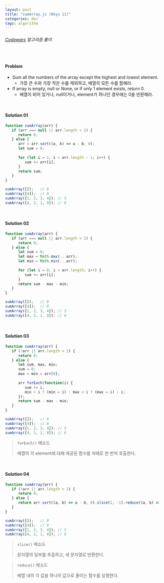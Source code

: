 ```yaml
---
layout: post
title: "sumArray.js (8kyu 11)"
categories: dev
tags: algorithm
---
```


###### [Codewars](https://www.codewars.com) 알고리즘 풀이

<br>

#### Problem

- Sum all the numbers of the array except the highest and lowest element.
  - 가장 큰 수와 가장 작은 수를 제외하고, 배열의 모든 수를 합해라.
- If array is empty, null or None, or if only 1 element exists, return 0.
  - 배열이 비어 있거나, null이거나, element가 하나인 경우에는 0을 반환해라.

<br>

#### Solution 01

```js
function sumArray(arr) {
   if (arr === null || arr.length < 2) {
      return 0;
   } else {
      arr = arr.sort((a, b) => a - b, 0);
      let sum = 0;
      
      for (let i = 1; i < arr.length - 1; i++) {
         sum += arr[i];
      }
      return sum;
   }
}

sumArray([]);	// 0
sumArray([4]);	// 0
sumArray([1, 2, 3, 4]);	// 5
sumArray([4, 2, 1, 8]);	// 6
```

<br>

#### Solution 02

```js
function sumArray(arr) {
   if (arr === null || arr.length < 2) {
      return 0;
   } else {
      let sum = 0;
      let max = Math.max(...arr);
      let min = Math.min(...arr);
      
      for (let i = 0; i < arr.length; i++) {
         sum += arr[i];
      }
      return sum - max - min;
   }
}

sumArray([]);	// 0
sumArray([4]);	// 0
sumArray([1, 2, 3, 4]);	// 5
sumArray([4, 2, 1, 8]);	// 6
```

<br>

#### Solution 03

```js
function sumArray(arr) {
   if (!arr || arr.length < 2) {
      return 0;
   } else {
      let sum, max, min;
      sum = 0;
      max = min = arr[0];
      
      arr.forEach(function(i) {
         sum += i;
         min > i ? (min = i) : max < i ? (max = i) : i;
      });
      return sum - max - min;
   }
}

sumArray([]);	// 0
sumArray([4]);	// 0
sumArray([1, 2, 3, 4]);	// 5
sumArray([4, 2, 1, 8]);	// 6
```

> `forEach()` 메소드
>
> 배열의 각 element에 대해 제공된 함수를 차례로 한 번씩 호출한다.

<br>

#### Solution 04

```js
function sumArray(arr) {
   if (!arr || arr.length < 2) {
      return 0;
   } else {
      return arr.sort((a, b) => a - b, 0).slice(1, -1).reduce((a, b) => a + b, 0);
   }
}

sumArray([]);	// 0
sumArray([4]);	// 0
sumArray([1, 2, 3, 4]);	// 5
sumArray([4, 2, 1, 8]);	// 6
```

> `slice()` 메소드
>
> 문자열의 일부를 추출하고, 새 문자열로 반환한다.

> `reduce()` 메소드
>
> 배열 내의 각 값을 하나의 값으로 줄이는 함수를 실행한다.

<br>